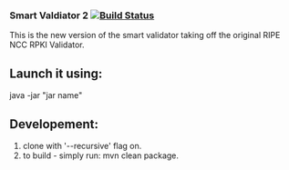 ### Smart Valdiator 2  [![Build Status](https://travis-ci.org/SmartValidator/SmartValidator2.svg?branch=master)](https://travis-ci.org/SmartValidator/SmartValidator2)

This is the new version of the smart validator taking off the original RIPE NCC RPKI Validator.

## Launch it using: 
java -jar "jar name"



## Developement:
1. clone with '--recursive' flag on.
2. to build - simply run: mvn clean package.
